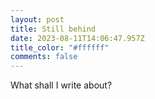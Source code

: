 ```yaml
---
layout: post
title: Still behind
date: 2023-08-11T14:06:47.957Z
title_color: "#ffffff"
comments: false
---
```

W﻿hat shall I write about?